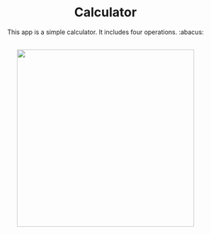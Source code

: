 <h1 align="center">Calculator</h1>
<p align="center">  
This app is a simple calculator. It includes four operations. :abacus:
  </p>
</br>


<div align="center">
  <img src="https://user-images.githubusercontent.com/57602386/227781488-a29afbab-b67d-42c2-989b-64ee8d368dc5.gif" width=400>
<div/>

